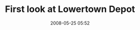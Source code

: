 ---
title: "First look at Lowertown Depot"
layout: picture
picture: "/assets/camera-roll/2008/2008-05-25-first-look-at-lowertown-depot/recon-2-084.jpg"
thumbnail: "/assets/camera-roll/2008/2008-05-25-first-look-at-lowertown-depot/recon-2-084-thumbnail.jpg"
date: 2008-05-25 05:52
tags:
  - Recon 2
  - Lowertown Depot
  - Saint Paul
---